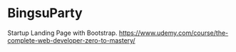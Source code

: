 # BingsuParty
Startup Landing Page with Bootstrap.
https://www.udemy.com/course/the-complete-web-developer-zero-to-mastery/

